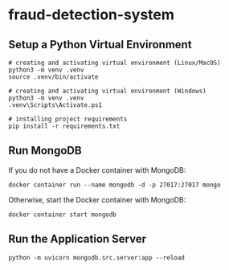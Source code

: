 # fraud-detection-system

## Setup a Python Virtual Environment

```
# creating and activating virtual environment (Linux/MacOS)
python3 -m venv .venv
source .venv/bin/activate

# creating and activating virtual environment (Windows)
python3 -m venv .venv
.venv\Scripts\Activate.ps1

# installing project requirements
pip install -r requirements.txt
```

## Run MongoDB

If you do not have a Docker container with MongoDB:

```
docker container run --name mongodb -d -p 27017:27017 mongo
```

Otherwise, start the Docker container with MongoDB:

```
docker container start mongodb
```

## Run the Application Server

```
python -m uvicorn mongodb.src.server:app --reload
```
